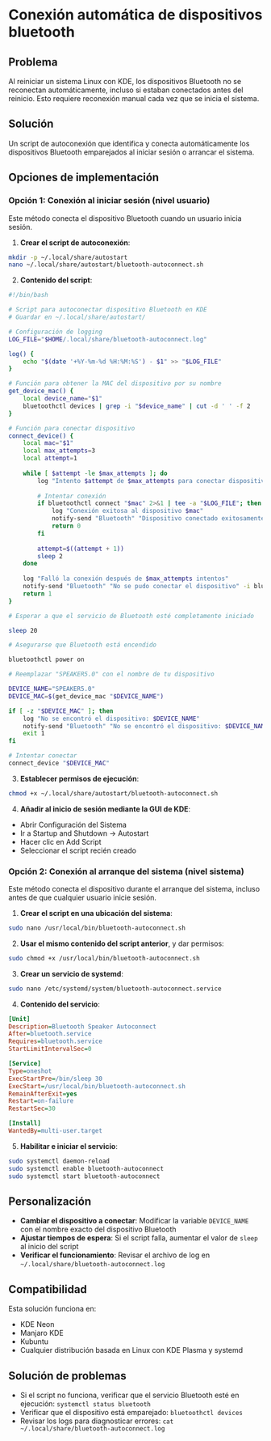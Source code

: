 # Conexión automática de dispositivos bluetooth 

## Problema

Al reiniciar un sistema Linux con KDE, los dispositivos Bluetooth no se reconectan automáticamente, incluso si estaban conectados antes del reinicio. Esto requiere reconexión manual cada vez que se inicia el sistema.

## Solución

Un script de autoconexión que identifica y conecta automáticamente los dispositivos Bluetooth emparejados al iniciar sesión o arrancar el sistema.

## Opciones de implementación

### Opción 1: Conexión al iniciar sesión (nivel usuario)

Este método conecta el dispositivo Bluetooth cuando un usuario inicia sesión.

1. **Crear el script de autoconexión**:

```bash
mkdir -p ~/.local/share/autostart
nano ~/.local/share/autostart/bluetooth-autoconnect.sh
```

2. **Contenido del script**:

```bash
#!/bin/bash

# Script para autoconectar dispositivo Bluetooth en KDE
# Guardar en ~/.local/share/autostart/

# Configuración de logging
LOG_FILE="$HOME/.local/share/bluetooth-autoconnect.log"

log() {
    echo "$(date '+%Y-%m-%d %H:%M:%S') - $1" >> "$LOG_FILE"
}

# Función para obtener la MAC del dispositivo por su nombre
get_device_mac() {
    local device_name="$1"
    bluetoothctl devices | grep -i "$device_name" | cut -d ' ' -f 2
}

# Función para conectar dispositivo
connect_device() {
    local mac="$1"
    local max_attempts=3
    local attempt=1
    
    while [ $attempt -le $max_attempts ]; do
        log "Intento $attempt de $max_attempts para conectar dispositivo $mac"
        
        # Intentar conexión
        if bluetoothctl connect "$mac" 2>&1 | tee -a "$LOG_FILE"; then
            log "Conexión exitosa al dispositivo $mac"
            notify-send "Bluetooth" "Dispositivo conectado exitosamente" -i bluetooth
            return 0
        fi
        
        attempt=$((attempt + 1))
        sleep 2
    done
    
    log "Falló la conexión después de $max_attempts intentos"
    notify-send "Bluetooth" "No se pudo conectar el dispositivo" -i bluetooth
    return 1
}

# Esperar a que el servicio de Bluetooth esté completamente iniciado

sleep 20

# Asegurarse que Bluetooth está encendido

bluetoothctl power on

# Reemplazar "SPEAKER5.0" con el nombre de tu dispositivo

DEVICE_NAME="SPEAKER5.0"
DEVICE_MAC=$(get_device_mac "$DEVICE_NAME")

if [ -z "$DEVICE_MAC" ]; then
    log "No se encontró el dispositivo: $DEVICE_NAME"
    notify-send "Bluetooth" "No se encontró el dispositivo: $DEVICE_NAME" -i bluetooth
    exit 1
fi

# Intentar conectar
connect_device "$DEVICE_MAC"
```

3. **Establecer permisos de ejecución**:

```bash
chmod +x ~/.local/share/autostart/bluetooth-autoconnect.sh
```

4. **Añadir al inicio de sesión mediante la GUI de KDE**:

- Abrir Configuración del Sistema
- Ir a Startup and Shutdown → Autostart
- Hacer clic en Add Script
- Seleccionar el script recién creado

### Opción 2: Conexión al arranque del sistema (nivel sistema)

Este método conecta el dispositivo durante el arranque del sistema, incluso antes de que cualquier usuario inicie sesión.

1. **Crear el script en una ubicación del sistema**:

```bash
sudo nano /usr/local/bin/bluetooth-autoconnect.sh
```

2. **Usar el mismo contenido del script anterior**, y dar permisos:

```bash
sudo chmod +x /usr/local/bin/bluetooth-autoconnect.sh
```

3. **Crear un servicio de systemd**:

```bash
sudo nano /etc/systemd/system/bluetooth-autoconnect.service
```

4. **Contenido del servicio**:

```ini
[Unit]
Description=Bluetooth Speaker Autoconnect
After=bluetooth.service
Requires=bluetooth.service
StartLimitIntervalSec=0

[Service]
Type=oneshot
ExecStartPre=/bin/sleep 30
ExecStart=/usr/local/bin/bluetooth-autoconnect.sh
RemainAfterExit=yes
Restart=on-failure
RestartSec=30

[Install]
WantedBy=multi-user.target
```

5. **Habilitar e iniciar el servicio**:
```bash
sudo systemctl daemon-reload
sudo systemctl enable bluetooth-autoconnect
sudo systemctl start bluetooth-autoconnect
```

## Personalización

- **Cambiar el dispositivo a conectar**: Modificar la variable `DEVICE_NAME` con el nombre exacto del dispositivo Bluetooth
- **Ajustar tiempos de espera**: Si el script falla, aumentar el valor de `sleep` al inicio del script
- **Verificar el funcionamiento**: Revisar el archivo de log en `~/.local/share/bluetooth-autoconnect.log`

## Compatibilidad

Esta solución funciona en:
- KDE Neon
- Manjaro KDE
- Kubuntu
- Cualquier distribución basada en Linux con KDE Plasma y systemd

## Solución de problemas

- Si el script no funciona, verificar que el servicio Bluetooth esté en ejecución: `systemctl status bluetooth`
- Verificar que el dispositivo está emparejado: `bluetoothctl devices`
- Revisar los logs para diagnosticar errores: `cat ~/.local/share/bluetooth-autoconnect.log`
